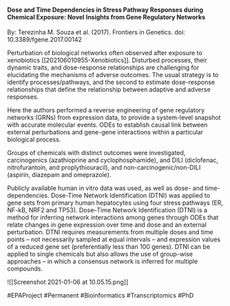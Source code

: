 #### Dose and Time Dependencies in Stress Pathway Responses during Chemical Exposure: Novel Insights from Gene Regulatory Networks
By: Terezinha M. Souza et al. (2017). Frontiers in Genetics. doi: 10.3389/fgene.2017.00142

Perturbation of biological networks often observed after exposure to xenobiotics [[202106010955-Xenobiotics]]. Disturbed processes, their dynamic traits, and dose-response relationships are challenging for elucidating the mechanisms of adverse outcomes. The usual strategy is to identify processes/pathways, and the second to estimate dose-response relationships that define the relationship between adaptive and adverse responses.

Here the authors performed a reverse engineering of gene regulatory networks (GRNs) from expression data, to provide a system-level snapshot with accurate molecular events. ODEs to establish causal link between external perturbations and gene-gene interactions within a particular biological process.

Groups of chemicals with distinct outcomes were investigated, carcinogenics (azathioprine and cyclophosphamide), and DILI (diclofenac, nitrofurantoin, and proplythiouracil), and non-carcinogenic/non-DILI (aspirin, diazepam and omeprazole). 

Publicly available human in vitro data was used, as well as dose- and time- dependencies. Dose-Time Network Identification (DTNI) was applied to gene sets from primary human hepatocytes using four stress pathways (ER, NF-kB, NRF2 and TP53). Dose–Time Network Identification (DTNI) is a method for inferring network interactions among genes through ODEs that relate changes in gene expression over time and dose and an external perturbation. DTNI requires measurements from multiple doses and time points – not necessarily sampled at equal intervals – and expression values of a reduced gene set (preferentially less than 100 genes). DTNI can be applied to single chemicals but also allows the use of group-wise approaches – in which a consensus network is inferred for multiple compounds. 

![[Screenshot 2021-01-06 at 10.05.15.png]]


#EPAProject #Permanent  #Bioinformatics #Transcriptomics #PhD 